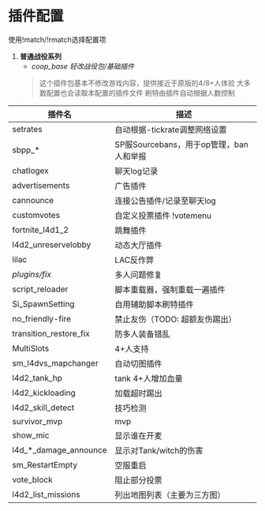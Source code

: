 # 插件配置

使用!match/!rmatch选择配置项

1. **普通战役系列**
   * *coop_base 轻改战役包/基础插件*
    > 这个插件包基本不修改游戏内容，提供接近于原版的4/8+人体验
    > 大多数配置也会读取本配置的插件文件
    > 刷特由插件自动根据人数控制
    
| 插件名              | 描述                                    |
| ------------------- | --------------------------------------- |
| setrates            | 自动根据-tickrate调整网络设置           |
| sbpp_*              | SP服Sourcebans，用于op管理，ban人和举报 |
| chatlogex           | 聊天log记录                             |
| advertisements      | 广告插件                                |
| cannounce           | 连接公告插件/记录至聊天log              |
| customvotes         | 自定义投票插件 !votemenu                |
| fortnite_l4d1_2     | 跳舞插件                                |
| l4d2_unreservelobby | 动态大厅插件                            |
| lilac               | LAC反作弊                               |
| *plugins/fix*       | 多人问题修复                            |
| script_reloader     | 脚本重载器，强制重载一遍插件            |
| Si_SpawnSetting     | 自用辅助脚本刷特插件                    |
| no_friendly-fire     | 禁止友伤（TODO: 超额友伤踢出）                 |
|transition_restore_fix|防多人装备错乱|
|MultiSlots|4+人支持|
|sm_l4dvs_mapchanger|自动切图插件|
|l4d2_tank_hp|tank 4+人增加血量|
|l4d2_kickloading|加载超时踢出|
|l4d2_skill_detect|技巧检测|
|survivor_mvp|mvp|
|show_mic|显示谁在开麦|
|l4d_*_damage_announce|显示对Tank/witch的伤害|
|sm_RestartEmpty|空服重启|
|vote_block|阻止部分投票|
|l4d2_list_missions|列出地图列表（主要为三方图）|